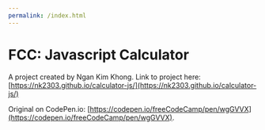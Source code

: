 ```yaml
---
permalink: /index.html
---
```

# FCC: Javascript Calculator 

A project created by Ngan Kim Khong. Link to project here: [https://nk2303.github.io/calculator-js/](https://nk2303.github.io/calculator-js/)

Original on CodePen.io: [https://codepen.io/freeCodeCamp/pen/wgGVVX](https://codepen.io/freeCodeCamp/pen/wgGVVX).


